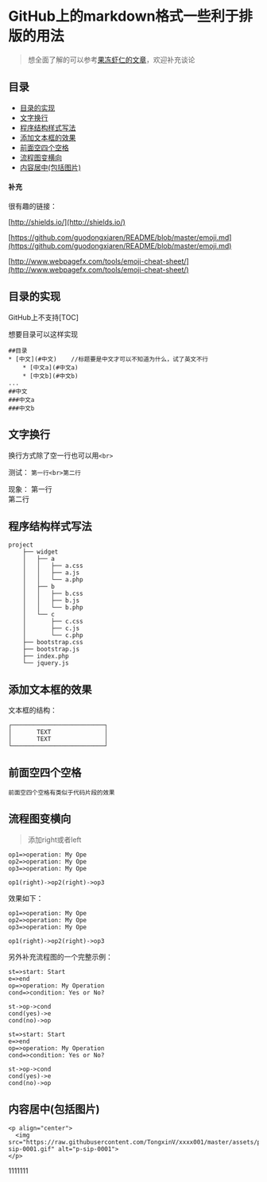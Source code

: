 GitHub上的markdown格式一些利于排版的用法
=======================================
> 想全面了解的可以参考[果冻虾仁的文章](https://github.com/guodongxiaren/README)，欢迎补充谈论


## 目录

* [目录的实现](#目录的实现)
* [文字换行](#文字换行)
* [程序结构样式写法](#程序结构样式写法)
* [添加文本框的效果](#添加文本框的效果)
* [前面空四个空格](#前面空四个空格)
* [流程图变横向](#流程图变横向)
* [内容居中(包括图片)](#内容居中(包括图片))

#### 补充

很有趣的链接：

[http://shields.io/](http://shields.io/)

[https://github.com/guodongxiaren/README/blob/master/emoji.md](https://github.com/guodongxiaren/README/blob/master/emoji.md)

[http://www.webpagefx.com/tools/emoji-cheat-sheet/](http://www.webpagefx.com/tools/emoji-cheat-sheet/)


## 目录的实现
GitHub上不支持[TOC]

想要目录可以这样实现

```
##目录
* [中文](#中文)    //标题要是中文才可以不知道为什么，试了英文不行
    * [中文a](#中文a)
    * [中文b](#中文b)
...
##中文
###中文a
###中文b
```


## 文字换行

换行方式除了空一行也可以用`<br>`

测试：
`第一行<br>第二行`

现象：
第一行<br>第二行


## 程序结构样式写法

    project
        ├── widget
        │   ├── a
        │   │   ├── a.css
        │   │   ├── a.js
        │   │   └── a.php
        │   ├── b
        │   │   ├── b.css
        │   │   ├── b.js
        │   │   └── b.php
        │   └── c
        │       ├── c.css
        │       ├── c.js
        │       └── c.php
        ├── bootstrap.css
        ├── bootstrap.js
        ├── index.php
        └── jquery.js



## 添加文本框的效果

文本框的结构：

    ┌──────────────────────────┐
    │       TEXT               │ 
    │       TEXT               │
    └──────────────────────────┘    





## 前面空四个空格

    前面空四个空格有类似于代码片段的效果
        
## 流程图变横向

> 添加right或者left

```
op1=>operation: My Ope
op2=>operation: My Ope
op3=>operation: My Ope

op1(right)->op2(right)->op3

```

效果如下：
```flow
op1=>operation: My Ope
op2=>operation: My Ope
op3=>operation: My Ope

op1(right)->op2(right)->op3
```


另外补充流程图的一个完整示例：
```
st=>start: Start
e=>end
op=>operation: My Operation
cond=>condition: Yes or No?

st->op->cond
cond(yes)->e
cond(no)->op
```



```flow
st=>start: Start
e=>end
op=>operation: My Operation
cond=>condition: Yes or No?

st->op->cond
cond(yes)->e
cond(no)->op
```


## 内容居中(包括图片)

```
<p align="center">
  <img src="https://raw.githubusercontent.com/TongxinV/xxxx001/master/assets/p-sip-0001.gif" alt="p-sip-0001">
</p>
```


1111111
